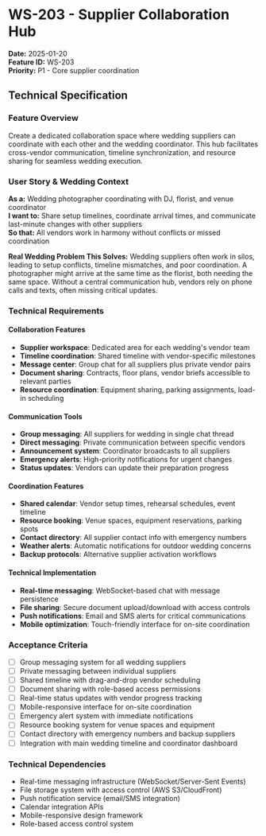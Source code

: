 # WS-203 - Supplier Collaboration Hub

**Date:** 2025-01-20  
**Feature ID:** WS-203  
**Priority:** P1 - Core supplier coordination  

## Technical Specification

### Feature Overview
Create a dedicated collaboration space where wedding suppliers can coordinate with each other and the wedding coordinator. This hub facilitates cross-vendor communication, timeline synchronization, and resource sharing for seamless wedding execution.

### User Story & Wedding Context
**As a:** Wedding photographer coordinating with DJ, florist, and venue coordinator  
**I want to:** Share setup timelines, coordinate arrival times, and communicate last-minute changes with other suppliers  
**So that:** All vendors work in harmony without conflicts or missed coordination  

**Real Wedding Problem This Solves:**
Wedding suppliers often work in silos, leading to setup conflicts, timeline mismatches, and poor coordination. A photographer might arrive at the same time as the florist, both needing the same space. Without a central communication hub, vendors rely on phone calls and texts, often missing critical updates.

### Technical Requirements

#### Collaboration Features
- **Supplier workspace**: Dedicated area for each wedding's vendor team
- **Timeline coordination**: Shared timeline with vendor-specific milestones
- **Message center**: Group chat for all suppliers plus private vendor pairs
- **Document sharing**: Contracts, floor plans, vendor briefs accessible to relevant parties
- **Resource coordination**: Equipment sharing, parking assignments, load-in scheduling

#### Communication Tools
- **Group messaging**: All suppliers for wedding in single chat thread
- **Direct messaging**: Private communication between specific vendors
- **Announcement system**: Coordinator broadcasts to all suppliers
- **Emergency alerts**: High-priority notifications for urgent changes
- **Status updates**: Vendors can update their preparation progress

#### Coordination Features
- **Shared calendar**: Vendor setup times, rehearsal schedules, event timeline
- **Resource booking**: Venue spaces, equipment reservations, parking spots
- **Contact directory**: All supplier contact info with emergency numbers
- **Weather alerts**: Automatic notifications for outdoor wedding concerns
- **Backup protocols**: Alternative supplier activation workflows

#### Technical Implementation
- **Real-time messaging**: WebSocket-based chat with message persistence
- **File sharing**: Secure document upload/download with access controls
- **Push notifications**: Email and SMS alerts for critical communications
- **Mobile optimization**: Touch-friendly interface for on-site coordination

### Acceptance Criteria
- [ ] Group messaging system for all wedding suppliers
- [ ] Private messaging between individual suppliers
- [ ] Shared timeline with drag-and-drop vendor scheduling
- [ ] Document sharing with role-based access permissions
- [ ] Real-time status updates with vendor progress tracking
- [ ] Mobile-responsive interface for on-site coordination
- [ ] Emergency alert system with immediate notifications
- [ ] Resource booking system for venue spaces and equipment
- [ ] Contact directory with emergency numbers and backup suppliers
- [ ] Integration with main wedding timeline and coordinator dashboard

### Technical Dependencies
- Real-time messaging infrastructure (WebSocket/Server-Sent Events)
- File storage system with access control (AWS S3/CloudFront)
- Push notification service (email/SMS integration)
- Calendar integration APIs
- Mobile-responsive design framework
- Role-based access control system